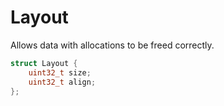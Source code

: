 # Layout

Allows data with allocations to be freed correctly.

```C
struct Layout {
    uint32_t size;
    uint32_t align;
};
```
